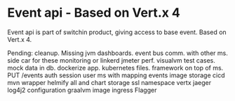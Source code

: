 # Event api - Based on Vert.x 4
Event api is part of switchin product, giving access to base event. Based on Vert.x 4. 


Pending:
cleanup.
Missing jvm dashboards.
event bus comm. with other ms.
side car for these monitoring or linkerd
jmeter perf.
visualvm
test cases.
mock data in db.
dockerize app.
kubernetes files.
framework on top of ms.
PUT /events
auth
session
user ms with mapping events
image storage
cicd
mvn wrapper
helmify all and chart storage
ssl
namespace
vertx jaeger log4j2 configuration
graalvm image
ingress
Flagger